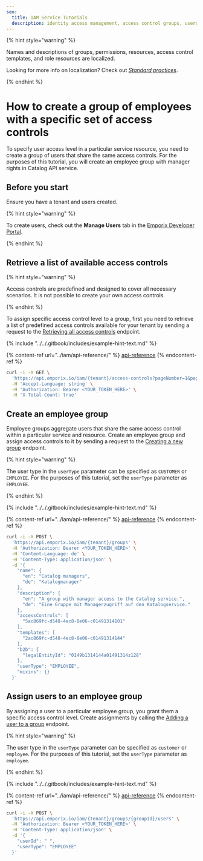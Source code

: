 ```yaml
---
seo:
  title: IAM Service Tutorials
  description: identity access management, access control groups, users
---
```


{% hint style="warning" %}

Names and descriptions of groups, permissions, resources, access control templates, and role resources are localized.

Looking for more info on localization? Check out [*Standard practices*](../../standard-practices/translations.md).

{% endhint %}

# How to create a group of employees with a specific set of access controls

To specify user access level in a particular service resource, you need to create a group of users that share the same access controls.
For the purposes of this tutorial, you will create an employee group with manager rights in Catalog API service.

## Before you start

Ensure you have a tenant and users created.

{% hint style="warning" %}

To create users, check out the **Manage Users** tab in the [Emporix Developer Portal](https://app.emporix.io/users). 

{% endhint %}

## Retrieve a list of available access controls

{% hint style="warning" %}

Access controls are predefined and designed to cover all necessary scenarios. It is not possible to create your own access controls.

{% endhint %}

To assign specific access control level to a group, first you need to retrieve a list of predefined access controls available for your tenant by sending a request to the [Retrieving all access controls](https://emporix.gitbook.io/documentation-portal/api-references/users-and-permissions/iam/api-reference/access-controls) endpoint.

{% include "../../.gitbook/includes/example-hint-text.md" %}

{% content-ref url="../iam/api-reference/" %}
[api-reference](../iam/api-reference/)
{% endcontent-ref %}

```bash
curl -i -X GET \
  'https://api.emporix.io/iam/{tenant}/access-controls?pageNumber=1&pageSize=60&metadataModifiedAt=2022-01-01&roleId=1rl5e52e-6e27-4ac5-9471-2467d3fb7503&resourceId=string&expand=role%2Cresource' \
  -H 'Accept-Language: string' \
  -H 'Authorization: Bearer <YOUR_TOKEN_HERE>' \
  -H 'X-Total-Count: true'
```


## Create an employee group

Employee groups aggregate users that share the same access control within a particular service and resource. Create an employee group and assign access controls to it by sending a request to the [Creating a new group](https://emporix.gitbook.io/documentation-portal/api-references/users-and-permissions/iam/api-reference/groups#post-iam-tenant-groups) endpoint.

{% hint style="warning" %}

The user type in the `userType` parameter can be specified as `CUSTOMER` or `EMPLOYEE`. For the purposes of this tutorial, set the `userType` parameter as `EMPLOYEE`.

{% endhint %}

{% include "../../.gitbook/includes/example-hint-text.md" %}

{% content-ref url="../iam/api-reference/" %}
[api-reference](../iam/api-reference/)
{% endcontent-ref %}

```bash
curl -i -X POST \
  'https://api.emporix.io/iam/{tenant}/groups' \
  -H 'Authorization: Bearer <YOUR_TOKEN_HERE>' \
  -H 'Content-Language: de' \
  -H 'Content-Type: application/json' \
  -d '{
    "name": {
      "en": "Catalog managers",
      "de": "Katalogmanager"
    },
    "description": {
      "en": "A group with manager access to the Catalog service.",
      "de": "Eine Gruppe mit Managerzugriff auf den Katalogservice."
    },
    "accessControls": [
      "5ac869fc-d548-4ec8-8e06-c01491314101"
    ],
    "templates": [
      "2ac869fc-d548-4ec8-8e06-c01491314144"
    ],
    "b2b": {
      "legalEntityId": "0149b1314144a01491314z128"
    },
    "userType": "EMPLOYEE",
    "mixins": {}
  }'
```

## Assign users to an employee group

By assigning a user to a particular employee group, you grant them a specific access control level. Create assignments by calling the [Adding a user to a group](https://emporix.gitbook.io/documentation-portal/api-references/users-and-permissions/iam/api-reference/groups#post-iam-tenant-groups-groupid-users) endpoint.

{% hint style="warning" %}

The user type in the `userType` parameter can be specified as `customer` or `employee`. For the purposes of this tutorial, set the `userType` parameter as `employee`.

{% endhint %}

{% include "../../.gitbook/includes/example-hint-text.md" %}

{% content-ref url="../iam/api-reference/" %}
[api-reference](../iam/api-reference/)
{% endcontent-ref %}

```bash
curl -i -X POST \
  'https://api.emporix.io/iam/{tenant}/groups/{groupId}/users' \
  -H 'Authorization: Bearer <YOUR_TOKEN_HERE>' \
  -H 'Content-Type: application/json' \
  -d '{
    "userId": " ",
    "userType": "EMPLOYEE"
  }'
```
